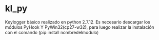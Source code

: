 # kl_py

Keylogger básico realizado en python 2.7.12.
Es necesario descargar los módulos PyHook Y PyWin32(cp27-w32),  para luego realizar la instalación con el comando (pip install nombredelmodulo)


